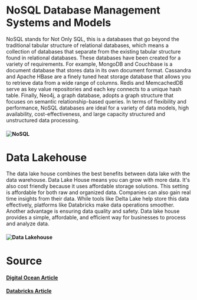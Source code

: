 # NoSQL Database Management Systems and Models

NoSQL stands for Not Only SQL, this is a databases that go beyond the traditional tabular structure of relational databases, which means a collection of databases that separate from the existing tabular structure found in relational databases. These databases have been created for a variety of requirements. For example, MongoDB and Couchbase is a document database that stores data in its own document format. Cassandra and Apache HBase are a finely tuned heat storage database that allows you to retrieve data from a wide range of columns. Redis and MemcachedDB serve as key value repositories and each key connects to a unique hash table. Finally, Neo4j, a graph database, adopts a graph structure that focuses on semantic relationship-based queries. In terms of flexibility and performance, NoSQL databases are ideal for a variety of data models, high availability, cost-effectiveness, and large capacity structured and unstructured data processing.


#### ![NoSQL](https://www.scnsoft.com/_default_upload_bucket/no-sql-databases.png)

# Data Lakehouse

The data lake house combines the best benefits between data lake with the data warehouse. Data Lake House means you can grow with more data. It's also cost friendly because it uses affordable storage solutions. This setting is affordable for both raw and organized data. Companies can also gain real time insights from their data. While tools like Delta Lake help store this data effectively, platforms like Databricks make data operations smoother. Another advantage is ensuring data quality and safety. Data lake house provides a simple, affordable, and efficient way for businesses to process and analyze data. 
#### ![Data Lakehouse](https://serokell.io/files/n8/n8sc65p0.Data_Warehouses_vs._Data_Lakes_vs._Data_Lakehouses_pic4.png)
# Source
#### [Digital Ocean Article](https://www.digitalocean.com/community/tutorials/a-comparison-of-nosql-database-management-systems-and-models)

#### [Databricks Article](https://www.databricks.com/glossary/data-lakehouse)
